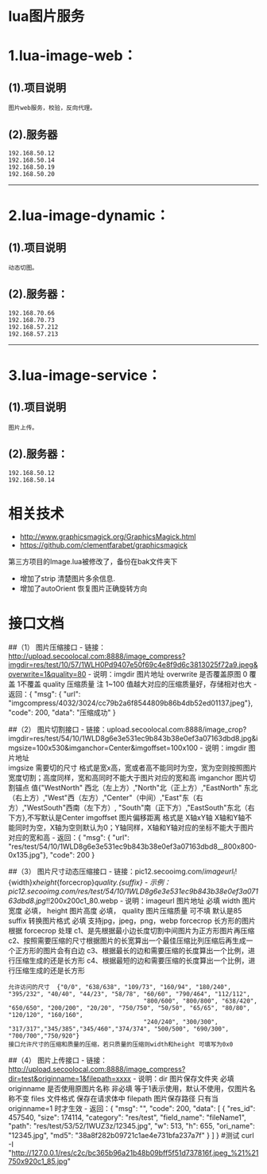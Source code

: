 lua图片服务
====
# 1.lua-image-web：
## (1).项目说明
    图片web服务，校验，反向代理。

## (2).服务器
    192.168.50.12
    192.168.50.14
    192.168.50.19
    192.168.50.20

---

# 2.lua-image-dynamic：
## (1).项目说明
    动态切图。

## (2).服务器：
    192.168.70.66
    192.168.70.73
    192.168.57.212
    192.168.57.213

---

# 3.lua-image-service：
## (1).项目说明
    图片上传。

## (2).服务器：
    192.168.50.12
    192.168.50.14


# 相关技术
- http://www.graphicsmagick.org/GraphicsMagick.html
- https://github.com/clementfarabet/graphicsmagick

第三方项目的Image.lua被修改了，备份在bak文件夹下
- 增加了strip 清楚图片多余信息.
- 增加了autoOrient 恢复图片正确旋转方向


# 接口文档

 ##（1） 图片压缩接口 
              - 链接：http://upload.secoolocal.com:8888/image_compress?imgdir=res/test/10/57/1WLH0Pd9407e50f69c4e8f9d6c3813025f72a9.jpeg&overwrite=1&quality=80
              - 说明：imgdir 图片地址
                      overwrite 是否覆盖原图 0 覆盖  1不覆盖
                      quality  压缩质量 注 1~100  值越大对应的压缩质量好，存储相对也大
              - 返回：{
                        "msg": { "url": "imgcompress/4032/3024/cc79b2a6f8544809b86b4db52ed01137.jpeg"},
                        "code": 200,
                        "data": "压缩成功"
                      }	

 ##（2） 图片切割接口
           - 链接：upload.secoolocal.com:8888/image_crop?imgdir=res/test/54/10/1WLD8g6e3e531ec9b843b38e0ef3a07163dbd8.jpg&imgsize=100x530&imganchor=Center&imgoffset=100x100
           - 说明：imgdir 图片地址                              
                  imgsize 需要切的尺寸 格式是宽x高，宽或者高不能同时为空，宽为空则按照图片宽度切割；高度同样，宽和高同时不能大于图片对应的宽和高
                  imganchor 图片切割锚点 值{"WestNorth" 西北（左上方）,"North"北（正上方）,"EastNorth" 东北（右上方）,"West"西（左方）,"Center"（中间）,"East"东（右方）,"WestSouth"西南（左下方）,
                            "South"南（正下方）,"EastSouth"东北（右下方},不写默认是Center
                  imgoffset 图片偏移距离  格式是 X轴xY轴  X轴和Y轴不能同时为空，X轴为空则默认为0；Y轴同样，X轴和Y轴对应的坐标不能大于图片对应的宽和高
           - 返回：{
                    "msg": {
                    "url": "res/test/54/10/1WLD8g6e3e531ec9b843b38e0ef3a07163dbd8__800x800-0x135.jpg"},
                    "code": 200
                  }
		  
 ##（3） 图片尺寸动态压缩接口
           - 链接：pic12.secooimg.com/${imageurl}_!!${width}x${height}${forcecrop}_${quality}.${suffix}
           - 示例：pic12.secooimg.com/res/test/54/10/1WLD8g6e3e531ec9b843b38e0ef3a07163dbd8.jpg_!!200x200c1_80.webp
           - 说明：imageurl 图片地址 必填
                   width	图片宽度 必填， 
                   height 图片高度 必填，
                   quality 图片压缩质量 可不填 默认是85
                   suffix 转换图片格式  必填 支持jpg，jpeg，png，webp
                   forcecrop 长方形的图片 根据 forcecrop 处理 
                               c1、是先根据最小边长度切割中间图片为正方形图片再压缩  
                               c2、按照需要压缩的尺寸根据图片的长宽算出一个最佳压缩比列压缩后再生成一个正方形的图片会有白边 
                               c3、根据最长的边和需要压缩的长度算出一个比例，进行压缩生成的还是长方形 
                               c4、根据最短的边和需要压缩的长度算出一个比例，进行压缩生成的还是长方形
		  
	允许访问的尺寸	 {"0/0", "638/638", "109/73", "160/94", "180/240", "395/232", "40/40", "44/23", "58/78", "60/60", "790/464", "112/112",
                                          "800/600", "800/800", "638/420", "650/650", "200/200", "20/20", "750/750", "50/50", "65/65", "80/80", "120/120", "160/160",
                                          "240/240", "300/300", "317/317","345/385","345/460","374/374", "500/500", "690/300", "700/700","750/920"}
	接口允许尺寸的压缩和质量的压缩，若只质量的压缩则width和height 可填写为0x0
 ##（4） 图片上传接口 
              - 链接：http://upload.secoolocal.com:8888/image_compress?dir=test&originname=1&filepath=xxxx
              - 说明：dir 图片保存文件夹 必填
                     originname 是否使用原图片名称 非必填 等于1表示使用，默认不使用，仅图片名称不变
                     files 文件格式 保存在请求体中
                     filepath 图片保存路径 只有当originname=1 时才生效
              - 返回：{
                       "msg": "",
                       "code": 200,
                       "data": [
                                   {
                                       "res_id": 457540,
                                       "size": 174114,
                                       "category": "res/test",
                                       "field_name": "fileName1",
                                       "path": "res/test/53/52/1WUZ3z/12345.jpg",
                                       "w": 513,
                                       "h": 655,
                                       "ori_name": "12345.jpg",
                                       "md5": "38a8f282b09721c1ae4e731bfa237a7f"
                                   }
                              ]
                       }
  #测试
   curl -I "http://127.0.0.1/res/c2c/bc365b96a21b48b09bff5f51d737816f.jpeg_%21%21750x920c1_85.jpg"